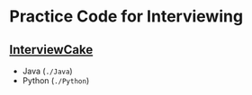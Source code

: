 # Practice Code for Interviewing
## [InterviewCake](http://interviewcake.com)

  * Java (`./Java`)
  * Python (`./Python`)

